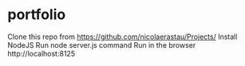 # portfolio
Clone this repo from https://github.com/nicolaerastau/Projects/
Install NodeJS
Run node server.js command
Run in the browser http://localhost:8125

